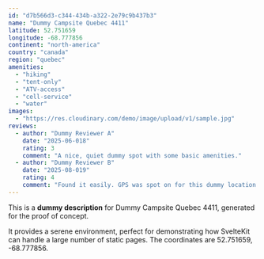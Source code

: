 ```yaml
---
id: "d7b566d3-c344-434b-a322-2e79c9b437b3"
name: "Dummy Campsite Quebec 4411"
latitude: 52.751659
longitude: -68.777856
continent: "north-america"
country: "canada"
region: "quebec"
amenities:
  - "hiking"
  - "tent-only"
  - "ATV-access"
  - "cell-service"
  - "water"
images:
  - "https://res.cloudinary.com/demo/image/upload/v1/sample.jpg"
reviews:
  - author: "Dummy Reviewer A"
    date: "2025-06-018"
    rating: 3
    comment: "A nice, quiet dummy spot with some basic amenities."
  - author: "Dummy Reviewer B"
    date: "2025-08-019"
    rating: 4
    comment: "Found it easily. GPS was spot on for this dummy location."
---
```


This is a **dummy description** for Dummy Campsite Quebec 4411, generated for the proof of concept.

It provides a serene environment, perfect for demonstrating how SvelteKit can handle a large number of static pages. The coordinates are 52.751659, -68.777856.
